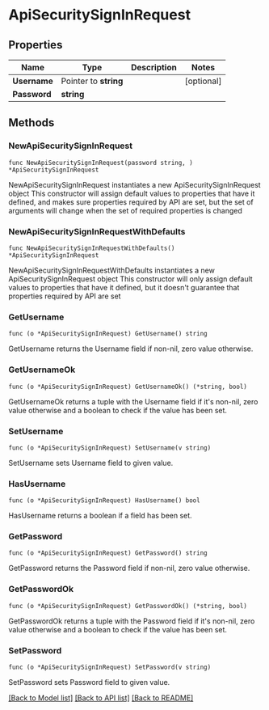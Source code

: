 # ApiSecuritySignInRequest

## Properties

Name | Type | Description | Notes
------------ | ------------- | ------------- | -------------
**Username** | Pointer to **string** |  | [optional] 
**Password** | **string** |  | 

## Methods

### NewApiSecuritySignInRequest

`func NewApiSecuritySignInRequest(password string, ) *ApiSecuritySignInRequest`

NewApiSecuritySignInRequest instantiates a new ApiSecuritySignInRequest object
This constructor will assign default values to properties that have it defined,
and makes sure properties required by API are set, but the set of arguments
will change when the set of required properties is changed

### NewApiSecuritySignInRequestWithDefaults

`func NewApiSecuritySignInRequestWithDefaults() *ApiSecuritySignInRequest`

NewApiSecuritySignInRequestWithDefaults instantiates a new ApiSecuritySignInRequest object
This constructor will only assign default values to properties that have it defined,
but it doesn't guarantee that properties required by API are set

### GetUsername

`func (o *ApiSecuritySignInRequest) GetUsername() string`

GetUsername returns the Username field if non-nil, zero value otherwise.

### GetUsernameOk

`func (o *ApiSecuritySignInRequest) GetUsernameOk() (*string, bool)`

GetUsernameOk returns a tuple with the Username field if it's non-nil, zero value otherwise
and a boolean to check if the value has been set.

### SetUsername

`func (o *ApiSecuritySignInRequest) SetUsername(v string)`

SetUsername sets Username field to given value.

### HasUsername

`func (o *ApiSecuritySignInRequest) HasUsername() bool`

HasUsername returns a boolean if a field has been set.

### GetPassword

`func (o *ApiSecuritySignInRequest) GetPassword() string`

GetPassword returns the Password field if non-nil, zero value otherwise.

### GetPasswordOk

`func (o *ApiSecuritySignInRequest) GetPasswordOk() (*string, bool)`

GetPasswordOk returns a tuple with the Password field if it's non-nil, zero value otherwise
and a boolean to check if the value has been set.

### SetPassword

`func (o *ApiSecuritySignInRequest) SetPassword(v string)`

SetPassword sets Password field to given value.



[[Back to Model list]](../README.md#documentation-for-models) [[Back to API list]](../README.md#documentation-for-api-endpoints) [[Back to README]](../README.md)


